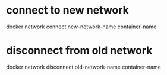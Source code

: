 # connect to new network   
docker network connect new-network-name container-name

# disconnect from old network
docker network disconnect old-network-name container-name